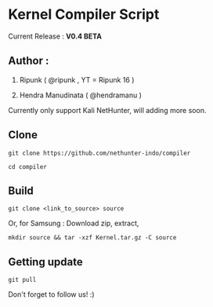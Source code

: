 # Kernel Compiler Script

Current Release : **V0.4 BETA**

## Author :

1. Ripunk ( @ripunk , YT = Ripunk 16 )

2. Hendra Manudinata ( @hendramanu )

Currently only support Kali NetHunter, will adding more soon.

## Clone

```git clone https://github.com/nethunter-indo/compiler```

```cd compiler```

## Build

``` git clone <link_to_source> source ```

Or, for Samsung : Download zip, extract,

``` mkdir source && tar -xzf Kernel.tar.gz -C source ```

## Getting update

```git pull```

Don't forget to follow us! :)
